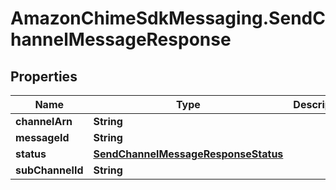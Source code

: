 # AmazonChimeSdkMessaging.SendChannelMessageResponse

## Properties

Name | Type | Description | Notes
------------ | ------------- | ------------- | -------------
**channelArn** | **String** |  | [optional] 
**messageId** | **String** |  | [optional] 
**status** | [**SendChannelMessageResponseStatus**](SendChannelMessageResponseStatus.md) |  | [optional] 
**subChannelId** | **String** |  | [optional] 


